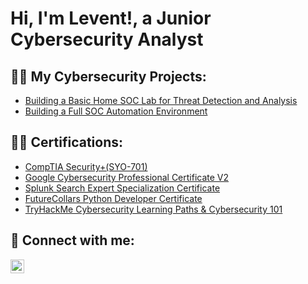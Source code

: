<h1>Hi, I'm Levent!, a Junior Cybersecurity Analyst<br/></h1>

<h2>👨‍💻 My Cybersecurity Projects:</h2>

- [Building a Basic Home SOC Lab for Threat Detection and Analysis](https://github.com/LeventKaraagac/BasicHomeSOCLab/blob/main/README.md)
- [Building a Full SOC Automation Environment](https://github.com/LeventKaraagac/BasicHomeSOCLab/blob/main/README.md)

  
<h2>👨‍💻 Certifications:</h2>

- [CompTIA Security+(SYO-701)](https://www.credly.com/earner/earned/badge/f50f0c19-07de-4ace-ab45-96cd4dca3faf)
- [Google Cybersecurity Professional Certificate V2](https://www.credly.com/earner/earned/badge/811a3783-e132-49eb-9533-210cb19b59fb)
- [Splunk Search Expert Specialization Certificate](https://i.imgur.com/GfIOsm7.jpeg)
- [FutureCollars Python Developer Certificate](https://i.imgur.com/L0pzBZp.png)
- [TryHackMe Cybersecurity Learning Paths & Cybersecurity 101](https://i.imgur.com/6lagg25.png)

<h2> 🤳 Connect with me:</h2>

[<img align="left" alt="LeventKaraagac | LinkedIn" width="22px" src="https://cdn.jsdelivr.net/npm/simple-icons@v3/icons/linkedin.svg" />][linkedin]

[linkedin]: https://www.linkedin.com/in/levent-karaagac/

<!--
Here are some ideas to get you started:

- 🔭 I’m currently working on ...
- 🌱 I’m currently learning ...
- 👯 I’m looking to collaborate on ...
- 🤔 I’m looking for help with ...
- 💬 Ask me about ...
- 📫 How to reach me: ...
- 😄 Pronouns: ...
- ⚡ Fun fact: ...
-->
